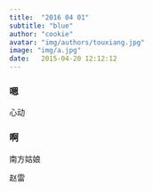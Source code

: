 ```yaml
---
title:  "2016 04 01"
subtitle: "blue"
author: "cookie"
avatar: "img/authors/touxiang.jpg"
image: "img/a.jpg"
date:   2015-04-20 12:12:12
---
```


### 嗯
心动

### 啊
南方姑娘

赵雷